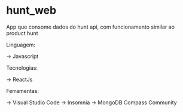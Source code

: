 # hunt_web
 App que consome dados do hunt api, com funcionamento similar ao product hunt

Linguagem:

-> Javascript

Tecnologias:

-> ReactJs

Ferramentas:

-> Visual Studio Code
-> Insomnia
-> MongoDB Compass Community
